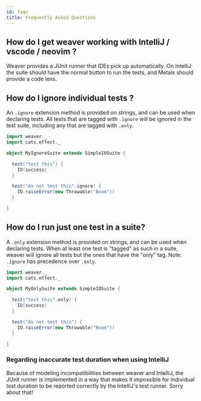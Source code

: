 ```yaml
---
id: faqs 
title: Frequently Asked Questions
---
```


## How do I get weaver working with IntelliJ / vscode / neovim ?

Weaver provides a JUnit runner that IDEs pick up automatically. On IntelliJ the suite should have the normal button to run the tests, and Metals should provide a code lens.

## How do I ignore individual tests ?

An `.ignore` extension method is provided on strings, and can be used when declaring tests. All tests that are tagged with `.ignore` will be ignored in the test suite, including any that are tagged with `.only`.

```scala mdoc  
import weaver._
import cats.effect._

object MyIgnoreSuite extends SimpleIOSuite {

  test("test this") {
    IO(success)
  }

  test("do not test this".ignore) {
    IO.raiseError(new Throwable("Boom"))
  }

}
```

## How do I run just one test in a suite? 

A `.only` extension method is provided on strings, and can be used when declaring tests. When at least one test is "tagged" as such in a suite, weaver will ignore all tests but the ones that have the "only" tag. Note: `.ignore` has precedence over `.only`.

```scala mdoc
import weaver._
import cats.effect._

object MyOnlySuite extends SimpleIOSuite {

  test("test this".only) {
    IO(success)
  }

  test("do not test this") {
    IO.raiseError(new Throwable("Boom"))
  }

}
```

### Regarding inaccurate test duration when using IntelliJ

Because of modeling incompatibilities between weaver and IntelliJ, the JUnit runner is implemented in a way that makes it impossible for individual test duration to be reported correctly by the IntelliJ's test runner. Sorry about that!
